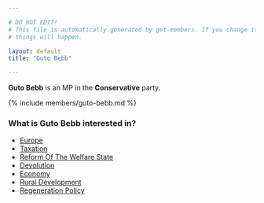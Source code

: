 ```yaml
---

# DO NOT EDIT!
# This file is automatically generated by get-members. If you change it, bad
# things will happen.

layout: default
title: "Guto Bebb"

---
```


**Guto Bebb** is an MP in the **Conservative** party.

{% include members/guto-bebb.md %}

### What is Guto Bebb interested in?


* [Europe](/interests/europe.html)
* [Taxation](/interests/taxation.html)
* [Reform Of The Welfare State](/interests/reform-of-the-welfare-state.html)
* [Devolution](/interests/devolution.html)
* [Economy](/interests/economy.html)
* [Rural Development](/interests/rural-development.html)
* [Regeneration Policy](/interests/regeneration-policy.html)
